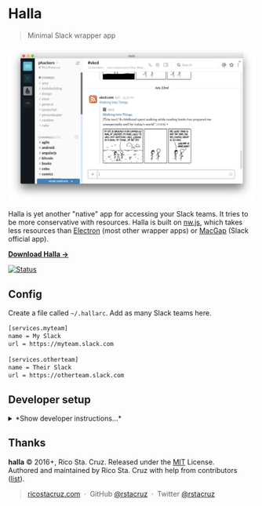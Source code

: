 # Halla

> Minimal Slack wrapper app

![](docs/images/screenshot.png)

Halla is yet another "native" app for accessing your Slack teams. It tries to be more conservative with resources. Halla is built on [nw.js], which takes less resources than [Electron][] (most other wrapper apps) or [MacGap][] (Slack official app).

**[Download Halla →](https://github.com/rstacruz/halla/releases)**

[![Status](https://travis-ci.org/rstacruz/halla.svg?branch=master)](https://travis-ci.org/rstacruz/halla "See test builds")

[nw.js]: http://nwjs.io/
[Electron]: http://electron.atom.io/
[MacGap]: https://macgapproject.github.io/

## Config

Create a file called `~/.hallarc`. Add as many Slack teams here.

```dosini
[services.myteam]
name = My Slack
url = https://myteam.slack.com

[services.otherteam]
name = Their Slack
url = https://otherteam.slack.com
```

## Developer setup

<details>
<summary>*Show developer instructions...*</summary>

### Starting up

```sh
git clone https://github.com/rstacruz/halla.git
cd halla
npm install
```

### Running

Run it with `npm start`. Note that it'll download nw.js on its first run (pretty big).

```sh
npm start
```

Or run it with the SDK (more resource-intensive, but has *Inspect Element*):

```sh
npm run start:sdk
```

### Testing

```sh
npm test
```

### Packaging

This will create OSX `.app` files in `/dist`.

```sh
npm run dist
```

</details>

## Thanks

**halla** © 2016+, Rico Sta. Cruz. Released under the [MIT] License.<br>
Authored and maintained by Rico Sta. Cruz with help from contributors ([list][contributors]).

> [ricostacruz.com](http://ricostacruz.com) &nbsp;&middot;&nbsp;
> GitHub [@rstacruz](https://github.com/rstacruz) &nbsp;&middot;&nbsp;
> Twitter [@rstacruz](https://twitter.com/rstacruz)

[MIT]: http://mit-license.org/
[contributors]: http://github.com/rstacruz/halla/contributors
